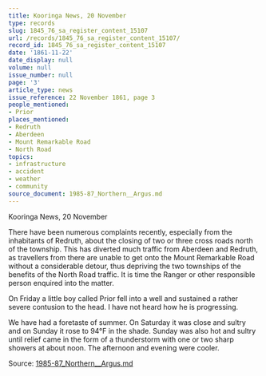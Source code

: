 ```yaml
---
title: Kooringa News, 20 November
type: records
slug: 1845_76_sa_register_content_15107
url: /records/1845_76_sa_register_content_15107/
record_id: 1845_76_sa_register_content_15107
date: '1861-11-22'
date_display: null
volume: null
issue_number: null
page: '3'
article_type: news
issue_reference: 22 November 1861, page 3
people_mentioned:
- Prior
places_mentioned:
- Redruth
- Aberdeen
- Mount Remarkable Road
- North Road
topics:
- infrastructure
- accident
- weather
- community
source_document: 1985-87_Northern__Argus.md
---
```


Kooringa News, 20 November

There have been numerous complaints recently, especially from the inhabitants of Redruth, about the closing of two or three cross roads north of the township.  This has diverted much traffic from Aberdeen and Redruth, as travellers from there are unable to get onto the Mount Remarkable Road without a considerable detour, thus depriving the two townships of the benefits of the North Road traffic.  It is time the Ranger or other responsible person enquired into the matter.

On Friday a little boy called Prior fell into a well and sustained a rather severe contusion to the head.  I have not heard how he is progressing.

We have had a foretaste of summer.  On Saturday it was close and sultry and on Sunday it rose to 94°F in the shade.  Sunday was also hot and sultry until relief came in the form of a thunderstorm with one or two sharp showers at about noon.  The afternoon and evening were cooler.

Source: [1985-87_Northern__Argus.md](/downloads/markdown/1985-87_Northern__Argus.md)
